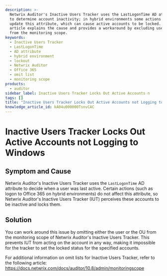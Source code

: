 ```yaml
---
description: >-
  Netwrix Auditor's Inactive Users Tracker uses the LastLogonTime AD attribute
  to determine account inactivity; in hybrid environments some actions do not
  update this attribute, which can cause active accounts to be locked. This
  article explains the cause and provides a workaround by excluding users or OUs
  from the monitoring scope.
keywords:
  - Inactive Users Tracker
  - LastLogonTime
  - AD attribute
  - hybrid environment
  - lockout
  - Netwrix Auditor
  - Office 365
  - omit list
  - monitoring scope
products:
  - auditor
sidebar_label: Inactive Users Tracker Locks Out Active Accounts n
tags: []
title: "Inactive Users Tracker Locks Out Active Accounts not Logging to Windows"
knowledge_article_id: kA04u000000TsnvCAC
---
```


# Inactive Users Tracker Locks Out Active Accounts not Logging to Windows

## Symptom and Cause

Netwrix Auditor's Inactive Users Tracker uses the `LastLogonTime` AD attribute to decide when a user was last active. Certain actions (such as logon to Office 365 on hybrid environments) do not affect this attribute, so Netwrix Auditor's Inactive Users Tracker (IUT) perceives these accounts to be inactive and locks them.

## Solution

You can work around this issue by omitting either the user or the OU from the monitoring scope of Netwrix Auditor's Inactive Users Tracker. This prevents IUT from acting on the account in any way, making it impossible for the tracker to set the locked status for the specified accounts.

For additional information on omit lists for Inactive Users Tracker, refer to the following article: https://docs.netwrix.com/docs/auditor/10.8/admin/monitoringscope
